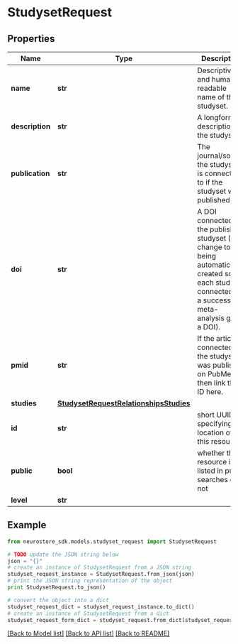 # StudysetRequest


## Properties
Name | Type | Description | Notes
------------ | ------------- | ------------- | -------------
**name** | **str** | Descriptive and human readable name of the studyset. | [optional] 
**description** | **str** | A longform description of the studyset. | [optional] 
**publication** | **str** | The journal/source the studyset is connected to if the studyset was published. | [optional] 
**doi** | **str** | A DOI connected to the published studyset (may change to being automatically created so each studyset connected to a successful meta-analysis gets a DOI). | [optional] 
**pmid** | **str** | If the article connected to the studyset was published on PubMed, then link the ID here. | [optional] 
**studies** | [**StudysetRequestRelationshipsStudies**](StudysetRequestRelationshipsStudies.md) |  | [optional] 
**id** | **str** | short UUID specifying the location of this resource | [optional] 
**public** | **bool** | whether the resource is listed in public searches or not | [optional] [default to True]
**level** | **str** |  | [optional] 

## Example

```python
from neurostore_sdk.models.studyset_request import StudysetRequest

# TODO update the JSON string below
json = "{}"
# create an instance of StudysetRequest from a JSON string
studyset_request_instance = StudysetRequest.from_json(json)
# print the JSON string representation of the object
print StudysetRequest.to_json()

# convert the object into a dict
studyset_request_dict = studyset_request_instance.to_dict()
# create an instance of StudysetRequest from a dict
studyset_request_form_dict = studyset_request.from_dict(studyset_request_dict)
```
[[Back to Model list]](../README.md#documentation-for-models) [[Back to API list]](../README.md#documentation-for-api-endpoints) [[Back to README]](../README.md)


